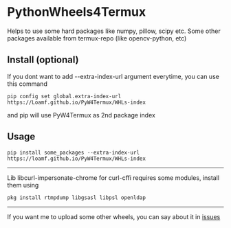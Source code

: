 # PythonWheels4Termux
Helps to use some hard packages like numpy, pillow, scipy etc. ​Some other packages available from termux-repo (like opencv-python, etc)

## Install (optional)
If you dont want to add --extra-index-url argument everytime, you can use this command
```
pip config set global.extra-index-url https://Loamf.github.io/PyW4Termux/WHLs-index
```
and pip will use PyW4Termux as 2nd package index

## Usage
```
pip install some_packages --extra-index-url https://loamf.github.io/PyW4Termux/WHLs-index
```
________________________________________

Lib libcurl-impersonate-chrome for curl-cffi requires some modules, install them using
```
pkg install rtmpdump libgsasl libpsl openldap
```

________________________________________

If you want me to upload some other wheels, you can say about it in [issues](https://github.com/Loamf/PyW4Termux/issues)


